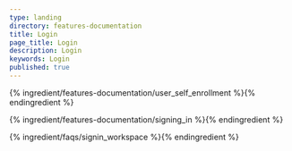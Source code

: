 ```yaml
---
type: landing
directory: features-documentation
title: Login
page_title: Login
description: Login
keywords: Login
published: true
---
```



{% ingredient/features-documentation/user_self_enrollment %}{% endingredient %}

{% ingredient/features-documentation/signing_in %}{% endingredient %}

{% ingredient/faqs/signin_workspace %}{% endingredient %}
